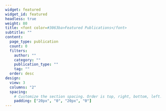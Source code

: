 ```yaml
---
widget: featured
widget_id: featured
headless: true
weight: 80
title: <font color=#3063ba>Featured Publications</font>
subtitle: ""
content:
  page_type: publication
  count: 0
  filters:
    author: ""
    category: ""
    publication_type: ""
    tag: ""
  order: desc
design:
  view: 3
  columns: "2"
  spacing:
    # Customize the section spacing. Order is top, right, bottom, left.
    padding: ["20px", "0", "20px", "0"]
---
```


